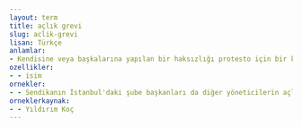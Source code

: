 ```yaml
---
layout: term
title: açlık grevi
slug: aclik-grevi
lisan: Türkçe
anlamlar:
- Kendisine veya başkalarına yapılan bir haksızlığı protesto için bir kimsenin veya grubun aç durarak gösterdiği tepki
ozellikler:
- - isim
ornekler:
- - Sendikanın İstanbul'daki şube başkanları da diğer yöneticilerin açlık grevinin sekizinci gününde toplu iş sözleşmesinin uygulanmasını sağlamak amacıyla açlık grevine katıldı.
orneklerkaynak:
- - Yıldırım Koç
---
```

